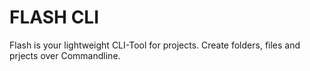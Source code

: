 # FLASH CLI

Flash is your lightweight CLI-Tool for projects. Create folders, files and prjects over Commandline.
